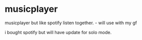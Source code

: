 # musicplayer
musicplayer but like spotify listen together. - will use with my gf

i bought spotify but will have update for solo mode.
